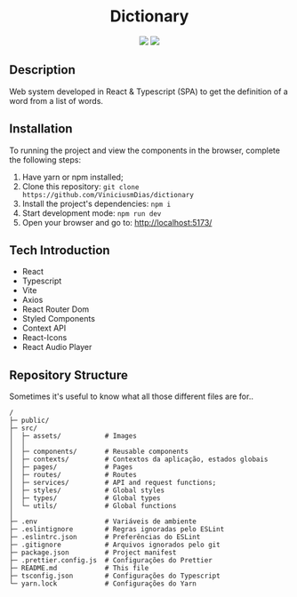 <h1 align="center">Dictionary</h1>

<p align="center">

<img src="https://img.shields.io/badge/typescript-%5E4.6.4-green" >

<img src="https://img.shields.io/badge/react-%5E18.2.0-green" >

</p>

## Description

Web system developed in React & Typescript (SPA) to get the definition of a word from a list of words.

## Installation

To running the project and view the components in the browser, complete the following steps:

1. Have yarn or npm installed;
2. Clone this repository: `git clone https://github.com/ViniciusmDias/dictionary`
3. Install the project's dependencies: `npm i`
4. Start development mode: `npm run dev`
5. Open your browser and go to: <http://localhost:5173/>

## Tech Introduction

- React
- Typescript
- Vite
- Axios
- React Router Dom
- Styled Components
- Context API
- React-Icons
- React Audio Player

## Repository Structure

Sometimes it's useful to know what all those different files are for..

```
/
├─ public/
├─ src/
│  ├─ assets/           # Images
│  │
│  ├─ components/       # Reusable components
│  ├─ contexts/         # Contextos da aplicação, estados globais
│  ├─ pages/            # Pages
│  ├─ routes/           # Routes
│  ├─ services/         # API and request functions;
│  ├─ styles/           # Global styles
│  ├─ types/            # Global types
│  └─ utils/            # Global functions
│
├─ .env                 # Variáveis de ambiente
├─ .eslintignore        # Regras ignoradas pelo ESLint
├─ .eslintrc.json       # Preferências do ESLint
├─ .gitignore           # Arquivos ignorados pelo git
├─ package.json         # Project manifest
├─ .prettier.config.js  # Configurações do Prettier
├─ README.md            # This file
├─ tsconfig.json        # Configurações do Typescript
└─ yarn.lock            # Configurações do Yarn
```
